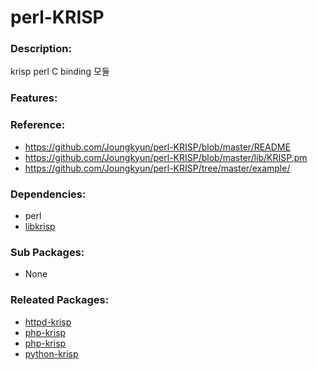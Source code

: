 # perl-KRISP

### Description:
krisp perl C binding 모듈

### Features:

### Reference:
* https://github.com/Joungkyun/perl-KRISP/blob/master/README
* https://github.com/Joungkyun/perl-KRISP/blob/master/lib/KRISP.pm
* https://github.com/Joungkyun/perl-KRISP/tree/master/example/

### Dependencies:
* perl
* [libkrisp](pkg-core-libkrisp.md)

### Sub Packages:
* None

### Releated Packages:
* [httpd-krisp](pkg-core-httpd-krisp.md)
* [php-krisp](pkg-core-php-krisp.md)
* [php-krisp](pkg-core-php-krisp.md)
* [python-krisp](pkg-core-python-krisp.md)
